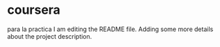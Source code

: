# coursera
para la practica
I am editing the README file. Adding some more details about the project description.

